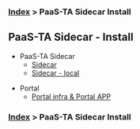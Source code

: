 ### [Index](https://github.com/PaaS-TA/Guide/blob/master/README.md) > PaaS-TA Sidecar Install

## PaaS-TA Sidecar - Install
- PaaS-TA Sidecar
  - [Sidecar](./sidecar.md)  
  - [Sidecar - local](./sidecar_local.md)  
  
+ Portal 
  + [Portal infra & Portal APP](./sidecar_portal.md)  

### [Index](https://github.com/PaaS-TA/Guide/blob/master/README.md) > PaaS-TA Sidecar Install
